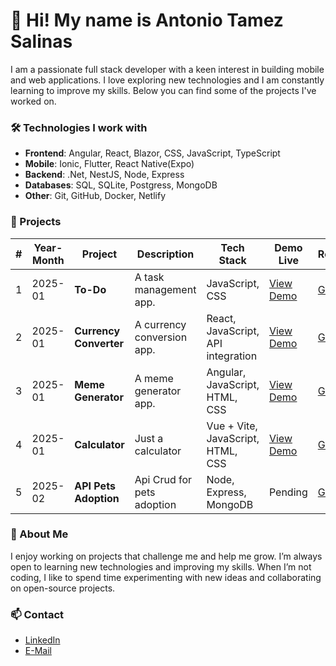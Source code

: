 # 👋 Hi! My name is Antonio Tamez Salinas

I am a passionate full stack developer with a keen interest in building mobile and web applications. I love exploring new technologies and I am constantly learning to improve my skills. 
Below you can find some of the projects I've worked on.

### 🛠️ Technologies I work with
- **Frontend**: Angular, React, Blazor, CSS, JavaScript, TypeScript
- **Mobile**: Ionic, Flutter, React Native(Expo)
- **Backend**: .Net, NestJS, Node, Express
- **Databases**: SQL, SQLite, Postgress, MongoDB
- **Other**: Git, GitHub, Docker, Netlify

### 🚀 Projects

| #   | Year-Month | Project                | Description                         | Tech Stack                             | Demo Live                                                   | Repository                  |
| --- | ---------- | ---------------------- | ----------------------------------- | -------------------------------------- | ----------------------------------------------------------- | --------------------------- |
| 1   | 2025-01    | **To-Do**              | A task management app.              | JavaScript, CSS                 	     | [View Demo](https://antoniotamez.github.io/to-do/)          | [GitHub](https://github.com/AntonioTamez/to-do)   |
| 2   | 2025-01    | **Currency Converter** | A currency conversion app.          | React, JavaScript, API integration     | [View Demo](https://scintillating-pika-8a9033.netlify.app/) | [GitHub](https://github.com/AntonioTamez/currency-converter) |
| 3   | 2025-01    | **Meme Generator**     | A meme generator app.               | Angular, JavaScript, HTML, CSS         | [View Demo](https://glistening-concha-916953.netlify.app/)  | [GitHub](https://github.com/AntonioTamez/meme-generator) |
| 4   | 2025-01    | **Calculator**         | Just a calculator                   | Vue + Vite, JavaScript, HTML, CSS      | [View Demo](https://sparkling-selkie-b6b0a9.netlify.app/)   | [GitHub](https://github.com/AntonioTamez/calculator) |
| 5   | 2025-02    | **API Pets Adoption**  | Api Crud for pets adoption          | Node, Express, MongoDB                 | Pending                                                     | [GitHub](https://github.com/AntonioTamez/node-api-pets) |

### 💬 About Me
I enjoy working on projects that challenge me and help me grow. I’m always open to learning new technologies and improving my skills. When I’m not coding, I like to spend time experimenting with new ideas and collaborating on open-source projects.

### 📫 Contact
- [LinkedIn](https://www.linkedin.com/in/antonio-tamez-salinas-a2840873/)
- [E-Mail](mailto:antonio.tamez@hotmail.com)
